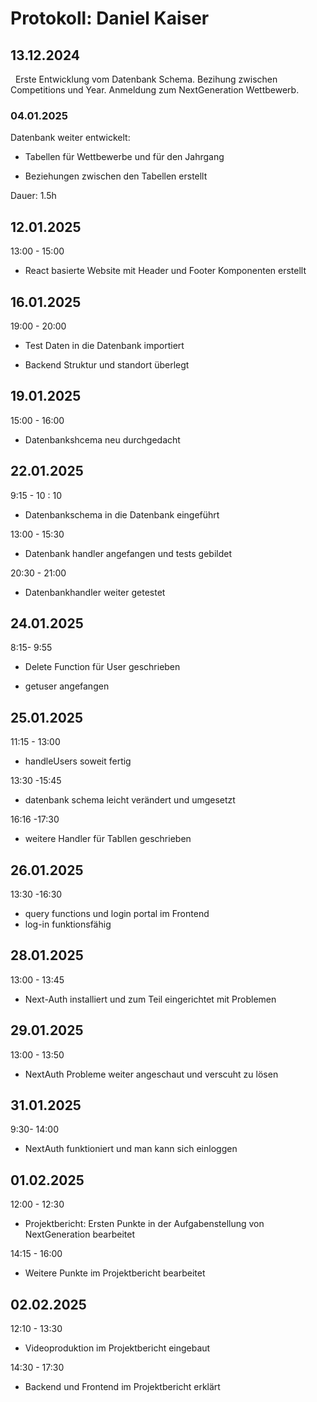 # Protokoll: Daniel Kaiser

## 13.12.2024

  Erste Entwicklung vom Datenbank Schema. Bezihung zwischen  Competitions und Year. Anmeldung zum NextGeneration Wettbewerb.

### 04.01.2025

Datenbank weiter entwickelt:

- Tabellen für Wettbewerbe und für den Jahrgang

- Beziehungen zwischen den Tabellen erstellt

Dauer: 1.5h

## 12.01.2025

13:00 - 15:00

- React basierte Website mit Header und Footer Komponenten erstellt

## 16.01.2025

19:00 - 20:00  

- Test Daten in die Datenbank importiert 

- Backend Struktur und standort überlegt

## 19.01.2025

15:00 - 16:00

- Datenbankshcema neu durchgedacht

## 22.01.2025

9:15 - 10 : 10

- Datenbankschema in die Datenbank eingeführt

13:00 - 15:30

- Datenbank handler angefangen und tests gebildet

20:30 - 21:00

- Datenbankhandler weiter getestet

## 24.01.2025

8:15- 9:55

- Delete Function für User geschrieben

- getuser angefangen

## 25.01.2025

11:15 - 13:00

- handleUsers soweit fertig

13:30 -15:45

- datenbank schema leicht verändert und umgesetzt

16:16 -17:30

- weitere Handler für Tabllen geschrieben

## 26.01.2025

13:30 -16:30

- query functions und login portal im Frontend
- log-in funktionsfähig

## 28.01.2025

13:00 - 13:45

- Next-Auth installiert und zum Teil eingerichtet mit Problemen

## 29.01.2025

13:00 - 13:50

- NextAuth Probleme weiter angeschaut und verscuht zu lösen

## 31.01.2025

9:30- 14:00

- NextAuth funktioniert und man kann sich einloggen

## 01.02.2025

12:00 - 12:30

- Projektbericht: Ersten Punkte in der Aufgabenstellung von NextGeneration bearbeitet

14:15 - 16:00

- Weitere Punkte im Projektbericht bearbeitet

## 02.02.2025

12:10 - 13:30

- Videoproduktion im Projektbericht eingebaut

14:30 - 17:30

- Backend und Frontend im Projektbericht erklärt
